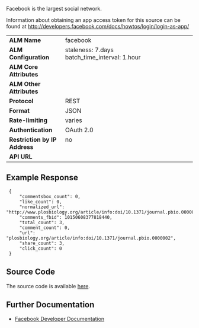 Facebook is the largest social network.

Information about obtaining an app access token for this source can be found at http://developers.facebook.com/docs/howtos/login/login-as-app/

<table width=100% border="0" cellspacing="0" cellpadding="0">
<tbody>
<tr>
<td valign="top" width=30%><strong>ALM Name</strong></td>
<td valign="top" width=70%>facebook</td>
</tr>
<tr>
<td valign="top" width=20%><strong>ALM Configuration</strong></td>
<td valign="top" width=80%>staleness: 7.days<br/>batch_time_interval: 1.hour</td>
</tr>
<tr>
<td valign="top" width=20%><strong>ALM Core Attributes</strong></td>
<td valign="top" width=80%>&nbsp;</td>
</tr>
<td valign="top" width=20%><strong>ALM Other Attributes</strong></td>
<td valign="top" width=80%>&nbsp;</td>
</tr>
<tr>
<td valign="top" width=30%><strong>Protocol</strong></td>
<td valign="top" width=70%>REST</td>
</tr>
<tr>
<td valign="top" width=30%><strong>Format</strong></td>
<td valign="top" width=70%>JSON</td>
</tr>
<tr>
<td valign="top" width=20%><strong>Rate-limiting</strong></td>
<td valign="top" width=80%>varies</td>
</tr>
<tr>
<td valign="top" width=20%><strong>Authentication</strong></td>
<td valign="top" width=80%>OAuth 2.0</td>
</tr>
<tr>
<td valign="top" width=20%><strong>Restriction by IP Address</strong></td>
<td valign="top" width=80%>no</td>
</tr>
<tr>
<td valign="top" width=20%><strong>API URL</strong></td>
<td valign="top" width=80%>&nbsp;</td>
</tr>
</tbody>
</table>

## Example Response
     {
         "commentsbox_count": 0,
         "like_count": 0,
         "normalized_url": "http://www.plosbiology.org/article/info:doi/10.1371/journal.pbio.0000002",
         "comments_fbid": 10150608377818440,
         "total_count": 3,
         "comment_count": 0,
         "url": "plosbiology.org/article/info:doi/10.1371/journal.pbio.0000002",
         "share_count": 3,
         "click_count": 0
     }

## Source Code
The source code is available [here](https://github.com/articlemetrics/alm/blob/master/app/models/sources/facebook.rb). 

## Further Documentation
* [Facebook Developer Documentation](http://developers.facebook.com/docs/reference/fql/link_stat/)
